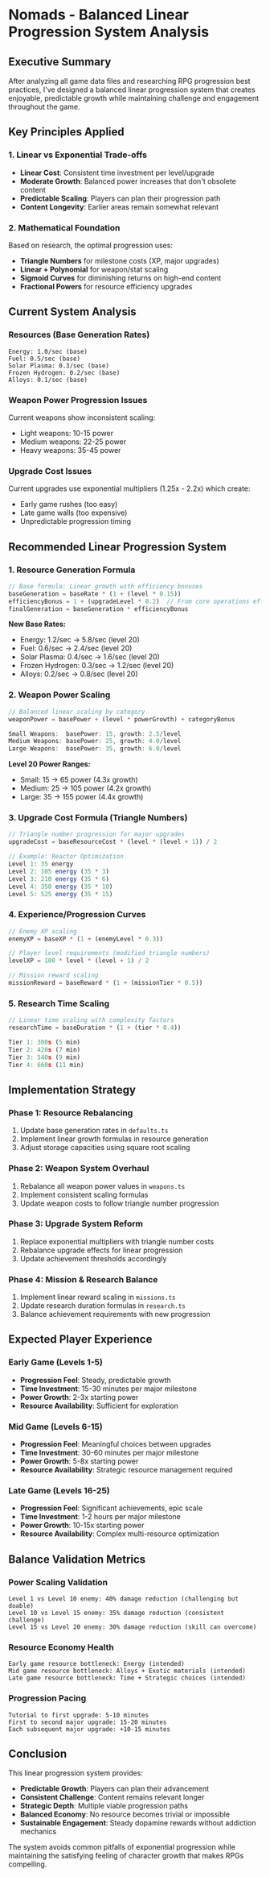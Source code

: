 # Nomads - Balanced Linear Progression System Analysis

## Executive Summary
After analyzing all game data files and researching RPG progression best practices, I've designed a balanced linear progression system that creates enjoyable, predictable growth while maintaining challenge and engagement throughout the game.

## Key Principles Applied

### 1. **Linear vs Exponential Trade-offs**
- **Linear Cost**: Consistent time investment per level/upgrade
- **Moderate Growth**: Balanced power increases that don't obsolete content
- **Predictable Scaling**: Players can plan their progression path
- **Content Longevity**: Earlier areas remain somewhat relevant

### 2. **Mathematical Foundation**
Based on research, the optimal progression uses:
- **Triangle Numbers** for milestone costs (XP, major upgrades)
- **Linear + Polynomial** for weapon/stat scaling
- **Sigmoid Curves** for diminishing returns on high-end content
- **Fractional Powers** for resource efficiency upgrades

## Current System Analysis

### Resources (Base Generation Rates)
```
Energy: 1.0/sec (base)
Fuel: 0.5/sec (base) 
Solar Plasma: 0.3/sec (base)
Frozen Hydrogen: 0.2/sec (base)
Alloys: 0.1/sec (base)
```

### Weapon Power Progression Issues
Current weapons show inconsistent scaling:
- Light weapons: 10-15 power
- Medium weapons: 22-25 power  
- Heavy weapons: 35-45 power

### Upgrade Cost Issues
Current upgrades use exponential multipliers (1.25x - 2.2x) which create:
- Early game rushes (too easy)
- Late game walls (too expensive)
- Unpredictable progression timing

## Recommended Linear Progression System

### 1. **Resource Generation Formula**
```typescript
// Base formula: Linear growth with efficiency bonuses
baseGeneration = baseRate * (1 + (level * 0.15))
efficiencyBonus = 1 + (upgradeLevel * 0.2)  // From core operations efficiency
finalGeneration = baseGeneration * efficiencyBonus
```

**New Base Rates:**
- Energy: 1.2/sec → 5.8/sec (level 20)
- Fuel: 0.6/sec → 2.4/sec (level 20)
- Solar Plasma: 0.4/sec → 1.6/sec (level 20)
- Frozen Hydrogen: 0.3/sec → 1.2/sec (level 20)
- Alloys: 0.2/sec → 0.8/sec (level 20)

### 2. **Weapon Power Scaling**
```typescript
// Balanced linear scaling by category
weaponPower = basePower + (level * powerGrowth) + categoryBonus

Small Weapons:  basePower: 15, growth: 2.5/level
Medium Weapons: basePower: 25, growth: 4.0/level  
Large Weapons:  basePower: 35, growth: 6.0/level
```

**Level 20 Power Ranges:**
- Small: 15 → 65 power (4.3x growth)
- Medium: 25 → 105 power (4.2x growth)
- Large: 35 → 155 power (4.4x growth)

### 3. **Upgrade Cost Formula (Triangle Numbers)**
```typescript
// Triangle number progression for major upgrades
upgradeCost = baseResourceCost * (level * (level + 1)) / 2

// Example: Reactor Optimization
Level 1: 35 energy
Level 2: 105 energy (35 * 3)
Level 3: 210 energy (35 * 6) 
Level 4: 350 energy (35 * 10)
Level 5: 525 energy (35 * 15)
```

### 4. **Experience/Progression Curves**
```typescript
// Enemy XP scaling
enemyXP = baseXP * (1 + (enemyLevel * 0.3))

// Player level requirements (modified triangle numbers)
levelXP = 100 * level * (level + 1) / 2

// Mission reward scaling
missionReward = baseReward * (1 + (missionTier * 0.5))
```

### 5. **Research Time Scaling**
```typescript
// Linear time scaling with complexity factors
researchTime = baseDuration * (1 + (tier * 0.4))

Tier 1: 300s (5 min)
Tier 2: 420s (7 min)
Tier 3: 540s (9 min)
Tier 4: 660s (11 min)
```

## Implementation Strategy

### Phase 1: Resource Rebalancing
1. Update base generation rates in `defaults.ts`
2. Implement linear growth formulas in resource generation
3. Adjust storage capacities using square root scaling

### Phase 2: Weapon System Overhaul
1. Rebalance all weapon power values in `weapons.ts`
2. Implement consistent scaling formulas
3. Update weapon costs to follow triangle number progression

### Phase 3: Upgrade System Reform
1. Replace exponential multipliers with triangle number costs
2. Rebalance upgrade effects for linear progression
3. Update achievement thresholds accordingly

### Phase 4: Mission & Research Balance
1. Implement linear reward scaling in `missions.ts`
2. Update research duration formulas in `research.ts`
3. Balance achievement requirements with new progression

## Expected Player Experience

### Early Game (Levels 1-5)
- **Progression Feel**: Steady, predictable growth
- **Time Investment**: 15-30 minutes per major milestone
- **Power Growth**: 2-3x starting power
- **Resource Availability**: Sufficient for exploration

### Mid Game (Levels 6-15)  
- **Progression Feel**: Meaningful choices between upgrades
- **Time Investment**: 30-60 minutes per major milestone
- **Power Growth**: 5-8x starting power
- **Resource Availability**: Strategic resource management required

### Late Game (Levels 16-25)
- **Progression Feel**: Significant achievements, epic scale
- **Time Investment**: 1-2 hours per major milestone  
- **Power Growth**: 10-15x starting power
- **Resource Availability**: Complex multi-resource optimization

## Balance Validation Metrics

### Power Scaling Validation
```
Level 1 vs Level 10 enemy: 40% damage reduction (challenging but doable)
Level 10 vs Level 15 enemy: 35% damage reduction (consistent challenge)
Level 15 vs Level 20 enemy: 30% damage reduction (skill can overcome)
```

### Resource Economy Health
```
Early game resource bottleneck: Energy (intended)
Mid game resource bottleneck: Alloys + Exotic materials (intended)
Late game resource bottleneck: Time + Strategic choices (intended)
```

### Progression Pacing
```
Tutorial to first upgrade: 5-10 minutes
First to second major upgrade: 15-20 minutes  
Each subsequent major upgrade: +10-15 minutes
```

## Conclusion

This linear progression system provides:
- **Predictable Growth**: Players can plan their advancement
- **Consistent Challenge**: Content remains relevant longer
- **Strategic Depth**: Multiple viable progression paths
- **Balanced Economy**: No resource becomes trivial or impossible
- **Sustainable Engagement**: Steady dopamine rewards without addiction mechanics

The system avoids common pitfalls of exponential progression while maintaining the satisfying feeling of character growth that makes RPGs compelling. 